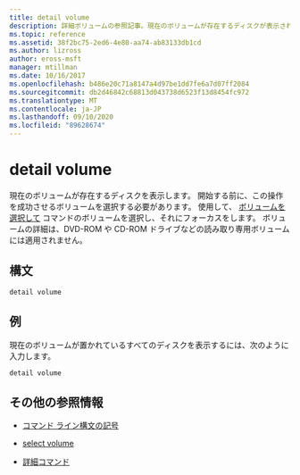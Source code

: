 ```yaml
---
title: detail volume
description: 詳細ボリュームの参照記事。現在のボリュームが存在するディスクが表示されます。
ms.topic: reference
ms.assetid: 38f2bc75-2ed6-4e80-aa74-ab83133db1cd
ms.author: lizross
author: eross-msft
manager: mtillman
ms.date: 10/16/2017
ms.openlocfilehash: b486e20c71a8147a4d97be1dd7fe6a7d07ff2084
ms.sourcegitcommit: db2d46842c68813d043738d6523f13d8454fc972
ms.translationtype: MT
ms.contentlocale: ja-JP
ms.lasthandoff: 09/10/2020
ms.locfileid: "89628674"
---
```

# <a name="detail-volume"></a>detail volume

現在のボリュームが存在するディスクを表示します。 開始する前に、この操作を成功させるボリュームを選択する必要があります。 使用して、 [ボリュームを選択して](select-volume.md) コマンドのボリュームを選択し、それにフォーカスをします。 ボリュームの詳細は、DVD-ROM や CD-ROM ドライブなどの読み取り専用ボリュームには適用されません。

## <a name="syntax"></a>構文

```
detail volume
```

## <a name="examples"></a>例

現在のボリュームが置かれているすべてのディスクを表示するには、次のように入力します。

```
detail volume
```

## <a name="additional-references"></a>その他の参照情報

- [コマンド ライン構文の記号](command-line-syntax-key.md)

- [select volume](select-volume.md)

- [詳細コマンド](detail.md)